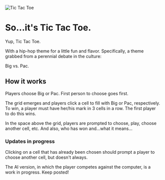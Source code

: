![Tic Tac Toe](https://cloud.githubusercontent.com/assets/17992804/13963037/1de4df2a-f03a-11e5-873d-1908ce4e02a4.png)

# So...it's Tic Tac Toe.

Yup, Tic Tac Toe.

With a hip-hop theme for a little fun and flavor. Specifically, a theme grabbed from a perennial debate in the culture: 

Big vs. Pac.

## How it works

Players choose Big or Pac. First person to choose goes first.

The grid emerges and players click a cell to fill with Big or Pac, respectively. To win, a player must have her/his mark in 3 cells in a row. The first player to do this wins.

In the space above the grid, players are prompted to choose, play, choose another cell, etc. And also, who has won and...what it means...

### Updates in progress

Clicking on a cell that has already been chosen should prompt a player to choose another cell, but doesn't always.

The AI version, in which the player competes against the computer, is a work in progress. Keep posted!